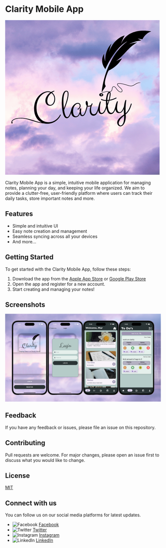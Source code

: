 # Clarity Mobile App

![Clarity Logo](./app/assets/clarity.png)

Clarity Mobile App is a simple, intuitive mobile application for managing notes, planning your day, and keeping your life organized. We aim to provide a clutter-free, user-friendly platform where users can track their daily tasks, store important notes and more.

## Features

- Simple and intuitive UI
- Easy note creation and management
- Seamless syncing across all your devices
- And more...

## Getting Started

To get started with the Clarity Mobile App, follow these steps:

1. Download the app from the [Apple App Store](https://www.apple.com/app-store/) or [Google Play Store](https://play.google.com/store)
2. Open the app and register for a new account.
3. Start creating and managing your notes!

## Screenshots

![App Screenshot](./app/assets/ClarityMobile.png)

## Feedback

If you have any feedback or issues, please file an issue on this repository.

## Contributing

Pull requests are welcome. For major changes, please open an issue first to discuss what you would like to change.

## License

[MIT](https://choosealicense.com/licenses/mit/)

## Connect with us

You can follow us on our social media platforms for latest updates.

- ![Facebook](facebook-icon-url) [Facebook](facebook-url)
- ![Twitter](twitter-icon-url) [Twitter](twitter-url)
- ![Instagram](instagram-icon-url) [Instagram](instagram-url)
- ![LinkedIn](linkedin-icon-url) [LinkedIn](linkedin-url)
